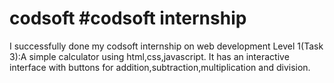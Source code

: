 # codsoft #codsoft internship
I successfully done my codsoft internship on web development
Level 1(Task 3):A simple calculator using html,css,javascript. It has an interactive interface with buttons for addition,subtraction,multiplication and division.

